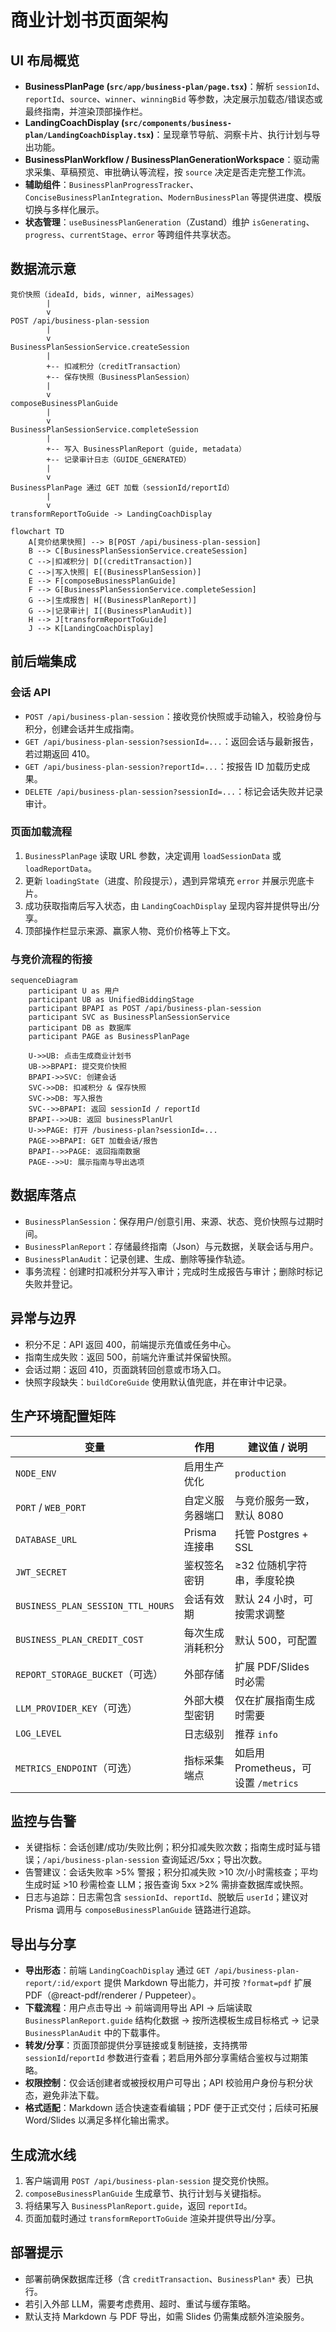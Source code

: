 ﻿# 商业计划书页面架构

## UI 布局概览
- **BusinessPlanPage (`src/app/business-plan/page.tsx`)**：解析 `sessionId`、`reportId`、`source`、`winner`、`winningBid` 等参数，决定展示加载态/错误态或最终指南，并渲染顶部操作栏。
- **LandingCoachDisplay (`src/components/business-plan/LandingCoachDisplay.tsx`)**：呈现章节导航、洞察卡片、执行计划与导出功能。
- **BusinessPlanWorkflow / BusinessPlanGenerationWorkspace**：驱动需求采集、草稿预览、审批确认等流程，按 `source` 决定是否走完整工作流。
- **辅助组件**：`BusinessPlanProgressTracker`、`ConciseBusinessPlanIntegration`、`ModernBusinessPlan` 等提供进度、模版切换与多样化展示。
- **状态管理**：`useBusinessPlanGeneration`（Zustand）维护 `isGenerating`、`progress`、`currentStage`、`error` 等跨组件共享状态。

## 数据流示意
```
竞价快照（ideaId, bids, winner, aiMessages）
        |
        v
POST /api/business-plan-session
        |
        v
BusinessPlanSessionService.createSession
        |
        +-- 扣减积分（creditTransaction）
        +-- 保存快照（BusinessPlanSession）
        |
        v
composeBusinessPlanGuide
        |
        v
BusinessPlanSessionService.completeSession
        |
        +-- 写入 BusinessPlanReport（guide, metadata）
        +-- 记录审计日志（GUIDE_GENERATED）
        |
        v
BusinessPlanPage 通过 GET 加载（sessionId/reportId）
        |
        v
transformReportToGuide -> LandingCoachDisplay
```

```mermaid
flowchart TD
    A[竞价结果快照] --> B[POST /api/business-plan-session]
    B --> C[BusinessPlanSessionService.createSession]
    C -->|扣减积分| D[(creditTransaction)]
    C -->|写入快照| E[(BusinessPlanSession)]
    E --> F[composeBusinessPlanGuide]
    F --> G[BusinessPlanSessionService.completeSession]
    G -->|生成报告| H[(BusinessPlanReport)]
    G -->|记录审计| I[(BusinessPlanAudit)]
    H --> J[transformReportToGuide]
    J --> K[LandingCoachDisplay]
```

## 前后端集成

### 会话 API
- `POST /api/business-plan-session`：接收竞价快照或手动输入，校验身份与积分，创建会话并生成指南。
- `GET /api/business-plan-session?sessionId=...`：返回会话与最新报告，若过期返回 410。
- `GET /api/business-plan-session?reportId=...`：按报告 ID 加载历史成果。
- `DELETE /api/business-plan-session?sessionId=...`：标记会话失败并记录审计。

### 页面加载流程
1. `BusinessPlanPage` 读取 URL 参数，决定调用 `loadSessionData` 或 `loadReportData`。
2. 更新 `loadingState`（进度、阶段提示），遇到异常填充 `error` 并展示兜底卡片。
3. 成功获取指南后写入状态，由 `LandingCoachDisplay` 呈现内容并提供导出/分享。
4. 顶部操作栏显示来源、赢家人物、竞价价格等上下文。

### 与竞价流程的衔接
```mermaid
sequenceDiagram
    participant U as 用户
    participant UB as UnifiedBiddingStage
    participant BPAPI as POST /api/business-plan-session
    participant SVC as BusinessPlanSessionService
    participant DB as 数据库
    participant PAGE as BusinessPlanPage

    U->>UB: 点击生成商业计划书
    UB->>BPAPI: 提交竞价快照
    BPAPI->>SVC: 创建会话
    SVC->>DB: 扣减积分 & 保存快照
    SVC->>DB: 写入报告
    SVC-->>BPAPI: 返回 sessionId / reportId
    BPAPI-->>UB: 返回 businessPlanUrl
    U->>PAGE: 打开 /business-plan?sessionId=...
    PAGE->>BPAPI: GET 加载会话/报告
    BPAPI-->>PAGE: 返回指南数据
    PAGE-->>U: 展示指南与导出选项
```

## 数据库落点
- `BusinessPlanSession`：保存用户/创意引用、来源、状态、竞价快照与过期时间。
- `BusinessPlanReport`：存储最终指南（Json）与元数据，关联会话与用户。
- `BusinessPlanAudit`：记录创建、生成、删除等操作轨迹。
- 事务流程：创建时扣减积分并写入审计；完成时生成报告与审计；删除时标记失败并登记。

## 异常与边界
- 积分不足：API 返回 400，前端提示充值或任务中心。
- 指南生成失败：返回 500，前端允许重试并保留快照。
- 会话过期：返回 410，页面跳转回创意或市场入口。
- 快照字段缺失：`buildCoreGuide` 使用默认值兜底，并在审计中记录。

## 生产环境配置矩阵
| 变量 | 作用 | 建议值 / 说明 |
|------|------|----------------|
| `NODE_ENV` | 启用生产优化 | `production` |
| `PORT` / `WEB_PORT` | 自定义服务器端口 | 与竞价服务一致，默认 8080 |
| `DATABASE_URL` | Prisma 连接串 | 托管 Postgres + SSL |
| `JWT_SECRET` | 鉴权签名密钥 | ≥32 位随机字符串，季度轮换 |
| `BUSINESS_PLAN_SESSION_TTL_HOURS` | 会话有效期 | 默认 24 小时，可按需求调整 |
| `BUSINESS_PLAN_CREDIT_COST` | 每次生成消耗积分 | 默认 500，可配置 |
| `REPORT_STORAGE_BUCKET`（可选） | 外部存储 | 扩展 PDF/Slides 时必需 |
| `LLM_PROVIDER_KEY`（可选） | 外部大模型密钥 | 仅在扩展指南生成时需要 |
| `LOG_LEVEL` | 日志级别 | 推荐 `info` |
| `METRICS_ENDPOINT`（可选） | 指标采集端点 | 如启用 Prometheus，可设置 `/metrics` |

## 监控与告警
- 关键指标：会话创建/成功/失败比例；积分扣减失败次数；指南生成时延与错误；`/api/business-plan-session` 查询延迟/5xx；导出次数。
- 告警建议：会话失败率 >5% 警报；积分扣减失败 >10 次/小时需核查；平均生成时延 >10 秒需检查 LLM；报告查询 5xx >2% 需排查数据库或快照。
- 日志与追踪：日志需包含 `sessionId`、`reportId`、脱敏后 `userId`；建议对 Prisma 调用与 `composeBusinessPlanGuide` 链路进行追踪。

## 导出与分享
- **导出形态**：前端 `LandingCoachDisplay` 通过 `GET /api/business-plan-report/:id/export` 提供 Markdown 导出能力，并可按 `?format=pdf` 扩展 PDF（@react-pdf/renderer / Puppeteer）。
- **下载流程**：用户点击导出 → 前端调用导出 API → 后端读取 `BusinessPlanReport.guide` 结构化数据 → 按所选模板生成目标格式 → 记录 `BusinessPlanAudit` 中的下载事件。
- **转发/分享**：页面顶部提供分享链接或复制链接，支持携带 `sessionId`/`reportId` 参数进行查看；若启用外部分享需结合鉴权与过期策略。
- **权限控制**：仅会话创建者或被授权用户可导出；API 校验用户身份与积分状态，避免非法下载。
- **格式适配**：Markdown 适合快速查看编辑；PDF 便于正式交付；后续可拓展 Word/Slides 以满足多样化输出需求。
## 生成流水线
1. 客户端调用 `POST /api/business-plan-session` 提交竞价快照。
2. `composeBusinessPlanGuide` 生成章节、执行计划与关键指标。
3. 将结果写入 `BusinessPlanReport.guide`，返回 `reportId`。
4. 页面加载时通过 `transformReportToGuide` 渲染并提供导出/分享。

## 部署提示
- 部署前确保数据库迁移（含 `creditTransaction`、`BusinessPlan*` 表）已执行。
- 若引入外部 LLM，需要考虑费用、超时、重试与缓存策略。
- 默认支持 Markdown 与 PDF 导出，如需 Slides 仍需集成额外渲染服务。

